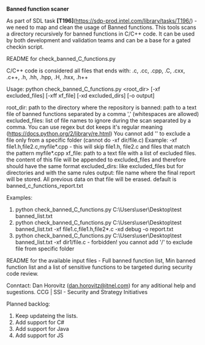 **Banned function scaner**

As part of SDL task **[T196]**(https://sdp-prod.intel.com/library/tasks/T196/) - we need to map and clean the usage of Banned functions. 
This tools scans a directory recursively for banned functions in C/C++ code. It can be used by both development and validation teams and can be a base for a gated checkin script.

README for check_banned_C_functions.py

C/C++ code is considered all files that ends with: .c, .cc, .cpp, .C, .cxx, .c++, .h, .hh, .hpp, .H, .hxx, .h++

Usage:  python check_banned_C_functions.py <root_dir> <banned> [-xf excluded_files] [-xff xf_file] [-xd excluded_dirs] [-o output]

root_dir: path to the directory where the repository is
banned: path to a text file of banned functions separated by a comma ',' (whitespaces are allowed)
excluded_files: list of file names to ignore during the scan separated by a comma. You can use regex but dot keeps it's regular meaning (https://docs.python.org/2/library/re.html)
				You cannot add '\' to exclude a file only from a specific folder (cannot do -xf dir/file.c)
				Example: -xf file1.h,file2.c,myfile*.cpp - this will skip file1.h, file2.c and files that match the pattern myfile*.cpp
xf_file: path to a text file with a list of excluded files. the content of this file will be appended to excluded_files and therefore should have the same format
excluded_dirs: like excluded_files but for directories and with the same rules
output: file name where the final report will be stored. All previous data on that file will be erased. default is banned_c_functions_report.txt


Examples:
1. python check_banned_C_functions.py C:\Users\user\Desktop\test banned_list.txt
2. python check_banned_C_functions.py C:\Users\user\Desktop\test banned_list.txt -xf file1.c,file1.h,file2*.c -xd debug -o report.txt
3. python check_banned_C_functions.py C:\Users\user\Desktop\test banned_list.txt -xf dir1/file.c - forbidden! you cannot add '/' to exclude file from specific folder

README for the available input files - Full banned function list, Min banned function list and a list of sensitive functions to be targeted during security code review.

Conntact: 
    Dan Horovitz (dan.horovitz@itnel.com) for any aditional help and sugestions.
    CCG | SSI - Security and Strategy Initiatives 
    
Planned backlog:
1) Keep updateing the lists.
2) Add support for C#
3) Add support for Java
4) Add support for JS 